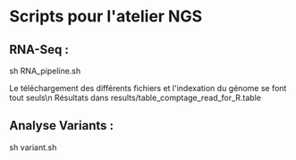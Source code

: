 # Scripts pour l'atelier NGS



## RNA-Seq :
sh RNA_pipeline.sh

Le téléchargement des différents fichiers et l'indexation du génome se font tout seuls\n
Résultats dans results/table_comptage_read_for_R.table

## Analyse Variants :

sh variant.sh

